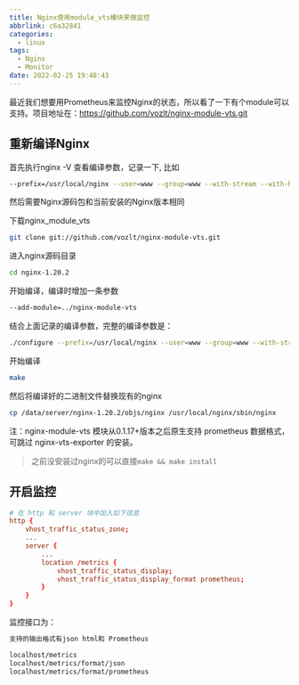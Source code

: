 ```yaml
---
title: Nginx使用module_vts模块来做监控
abbrlink: c6a32841
categories:
  - linux
tags:
  - Nginx
  - Monitor
date: 2022-02-25 19:48:43
---
```


最近我们想要用Prometheus来监控Nginx的状态，所以看了一下有个module可以支持。项目地址在：<https://github.com/vozlt/nginx-module-vts.git>

## 重新编译Nginx

首先执行nginx -V 查看编译参数，记录一下, 比如

```bash
--prefix=/usr/local/nginx --user=www --group=www --with-stream --with-http_stub_status_module --with-http_sub_module --with-http_v2_module --with-http_ssl_module --with-http_gzip_static_module --with-http_realip_module --with-http_flv_module --with-http_mp4_module --with-openssl=../openssl-1.1.1k --with-pcre=../pcre-8.45 --with-pcre-jit --with-ld-opt=-ljemalloc
```

然后需要Nginx源码包和当前安装的Nginx版本相同

下载nginx_module_vts

```bash
git clone git://github.com/vozlt/nginx-module-vts.git
```

进入nginx源码目录

```bash
cd nginx-1.20.2
```

开始编译，编译时增加一条参数

```bash
--add-module=../nginx-module-vts
```

结合上面记录的编译参数，完整的编译参数是：

```bash
./configure --prefix=/usr/local/nginx --user=www --group=www --with-stream --with-http_stub_status_module --with-http_sub_module --with-http_v2_module --with-http_ssl_module --with-http_gzip_static_module --with-http_realip_module --with-http_flv_module --with-http_mp4_module --with-openssl=../openssl-1.1.1k --with-pcre=../pcre-8.45 --with-pcre-jit --with-ld-opt=-ljemalloc --add-module=../nginx-module-vts
```

开始编译

```bash
make
```

然后将编译好的二进制文件替换现有的nginx

```bash
cp /data/server/nginx-1.20.2/objs/nginx /usr/local/nginx/sbin/nginx
```

注：nginx-module-vts 模块从0.1.17+版本之后原生支持 prometheus 数据格式，可跳过 nginx-vts-exporter 的安装。

> 之前没安装过nginx的可以直接`make && make install`

## 开启监控

```conf
# 在 http 和 server 块中加入如下信息
http {
    vhost_traffic_status_zone;
    ...
    server {
        ...
        location /metrics {
            vhost_traffic_status_display;
            vhost_traffic_status_display_format prometheus;
        }
    }
}
```

监控接口为：

```bash
支持的输出格式有json html和 Prometheus

localhost/metrics
localhost/metrics/format/json
localhost/metrics/format/prometheus
```
